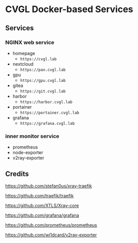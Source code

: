 # CVGL Docker-based Services

## Services

### NGINX web service
- homepage
    - `https://cvgl.lab`
- nextcloud
    - `https://pan.cvgl.lab`
- gpu
    - `https://gpu.cvgl.lab`
- gitea
    - `https://git.cvgl.lab`
- harbor
    - `https://harbor.cvgl.lab`
- portainer
    - `https://portainer.cvgl.lab`
- grafana
    - `https://grafana.cvgl.lab`

### inner monitor service

- prometheus
- node-exporter
- v2ray-exporter

## Credits

https://github.com/stefan0us/xray-traefik

https://github.com/traefik/traefik

https://github.com/XTLS/Xray-core

https://github.com/grafana/grafana

https://github.com/prometheus/prometheus

https://github.com/wi1dcard/v2ray-exporter